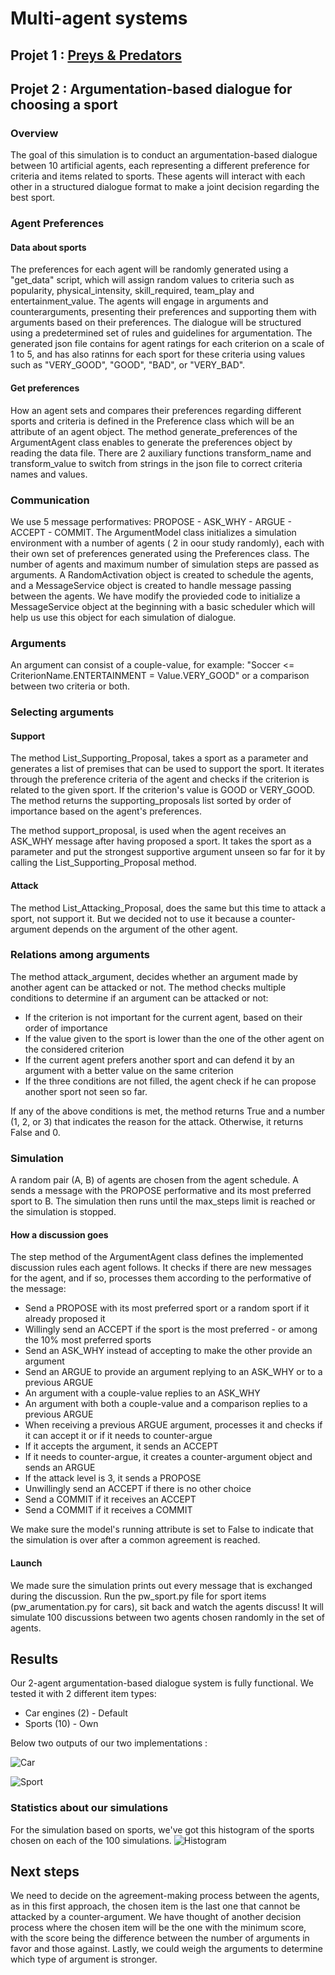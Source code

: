 # Multi-agent systems
## Projet 1 : [Preys & Predators](https://docs.google.com/document/d/118d3Ynb-69fR4n2nVzAx7hxlzpl_CJVOSKRZr7UUY0U/edit?usp=sharing)

## Projet 2 : Argumentation-based dialogue for choosing a sport
### Overview
The goal of this simulation is to conduct an argumentation-based dialogue between 10 artificial agents, each representing a different preference for criteria and items related to sports. These agents will interact with each other in a structured dialogue format to make a joint decision regarding the best sport. 

### Agent Preferences
#### Data about sports
The preferences for each agent will be randomly generated using a "get_data" script, which will assign random values to criteria such as popularity, physical_intensity, skill_required, team_play and entertainment_value. The agents will engage in arguments and counterarguments, presenting their preferences and supporting them with arguments based on their preferences. The dialogue will be structured using a predetermined set of rules and guidelines for argumentation. The generated json file contains for agent ratings for each criterion on a scale of 1 to 5, and has also ratinns for each sport for these criteria using values such as "VERY_GOOD", "GOOD", "BAD", or "VERY_BAD". 
#### Get preferences
How an agent sets and compares their preferences regarding different sports and criteria is defined in the Preference class which will be an attribute of an agent object. The method generate_preferences of the ArgumentAgent class enables to generate the preferences object by reading the data file. There are 2 auxiliary functions transform_name and transform_value to switch from strings in the json file to correct criteria names and values.

### Communication
We use 5 message performatives: PROPOSE - ASK_WHY - ARGUE - ACCEPT - COMMIT.
The ArgumentModel class initializes a simulation environment with a number of agents ( 2 in oour study randomly), each with their own set of preferences generated using the Preferences class. The number of agents and maximum number of simulation steps are passed as arguments. A RandomActivation object is created to schedule the agents, and a MessageService object is created to handle message passing between the agents. We have modify the provieded code to initialize a MessageService object at the beginning with a basic scheduler which will help us use this object for each simulation of dialogue.

### Arguments
An argument can consist of a couple-value, for example: "Soccer <= CriterionName.ENTERTAINMENT = Value.VERY_GOOD" or a comparison between two criteria or both.

### Selecting arguments
#### Support
The method List_Supporting_Proposal, takes a sport as a parameter and generates a list of premises that can be used to support the sport. It iterates through the preference criteria of the agent and checks if the criterion is related to the given sport. If the criterion's value is GOOD or VERY_GOOD. The method returns the supporting_proposals list sorted by order of importance based on the agent's preferences.

The method support_proposal, is used when the agent receives an ASK_WHY message after having proposed a sport. It takes the sport as a parameter and put the strongest supportive argument unseen so far for it by calling the List_Supporting_Proposal method.

#### Attack
The method List_Attacking_Proposal, does the same but this time to attack a sport, not support it. But we decided not to use it because a counter-argument depends on the argument of the other agent.

### Relations among arguments
The method attack_argument, decides whether an argument made by another agent can be attacked or not. The method checks multiple conditions to determine if an argument can be attacked or not:
* If the criterion is not important for the current agent, based on their order of importance
* If the value given to the sport is lower than the one of the other agent on the considered criterion
* If the current agent prefers another sport and can defend it by an argument with a better value on the same criterion
* If the three conditions are not filled, the agent check if he can propose another sport not seen so far.

If any of the above conditions is met, the method returns True and a number (1, 2, or 3) that indicates the reason for the attack. Otherwise, it returns False and 0.

### Simulation
A random pair (A, B) of agents are chosen from the agent schedule. A sends a message with the PROPOSE performative and its most preferred sport to B. The simulation then runs until the max_steps limit is reached or the simulation is stopped.

#### How a discussion goes
The step method of the ArgumentAgent class defines the implemented discussion rules each agent follows. It checks if there are new messages for the agent, and if so, processes them according to the performative of the message:
* Send a PROPOSE with its most preferred sport or a random sport if it already proposed it
* Willingly send an ACCEPT if the sport is the most preferred - or among the 10% most preferred sports
* Send an ASK_WHY instead of accepting to make the other provide an argument
* Send an ARGUE to provide an argument replying to an ASK_WHY or to a previous ARGUE
* An argument with a couple-value replies to an ASK_WHY
* An argument with both a couple-value and a comparison replies to a previous ARGUE
* When receiving a previous ARGUE argument, processes it and checks if it can accept it or if it needs to counter-argue
* If it accepts the argument, it sends an ACCEPT
* If it needs to counter-argue, it creates a counter-argument object and sends an ARGUE
* If the attack level is 3, it sends a PROPOSE
* Unwillingly send an ACCEPT if there is no other choice
* Send a COMMIT if it receives an ACCEPT
* Send a COMMIT if it receives a COMMIT

We make sure the model's running attribute is set to False to indicate that the simulation is over after a common agreement is reached.

#### Launch
We made sure the simulation prints out every message that is exchanged during the discussion.
Run the pw_sport.py file for sport items (pw_arumentation.py for cars), sit back and watch the agents discuss! It will simulate 100 discussions between two agents chosen randomly in the set of agents.

## Results 
Our 2-agent argumentation-based dialogue system is fully functional. We tested it with 2 different item types:
* Car engines (2) - Default
* Sports (10) - Own

Below two outputs of our two implementations :

![Car](car.png)

![Sport](sport.png)



### Statistics about our simulations
For the simulation based on sports, we've got this histogram of the sports chosen on each of the 100 simulations.
![Histogram](histogram.png "Number of times a sport is chosen")

## Next steps
We need to decide on the agreement-making process between the agents, as in this first approach, the chosen item is the last one that cannot be attacked by a counter-argument. We have thought of another decision process where the chosen item will be the one with the minimum score, with the score being the difference between the number of arguments in favor and those against. Lastly, we could weigh the arguments to determine which type of argument is stronger.
